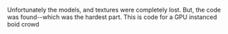 Unfortunately the models, and textures were completely lost. But, the code was found--which was the hardest part. This is code for a GPU instanced boid crowd
